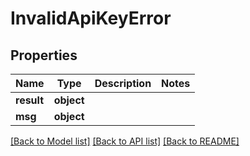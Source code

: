 # InvalidApiKeyError


## Properties
Name | Type | Description | Notes
------------ | ------------- | ------------- | -------------
**result** | **object** |  | 
**msg** | **object** |  | 

[[Back to Model list]](../README.md#documentation-for-models) [[Back to API list]](../README.md#documentation-for-api-endpoints) [[Back to README]](../README.md)


